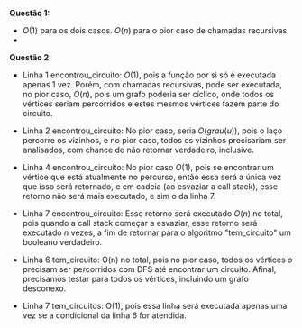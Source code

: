 **Questão 1:**
- $O(1)$ para os dois casos. $O(n)$ para o pior caso de chamadas recursivas.
- 

**Questão 2:**
- Linha 1 encontrou_circuito: $O(1)$, pois a função por si só é executada apenas 1 vez. Porém, com chamadas recursivas, pode ser executada, no pior caso, $O(n)$, pois um grafo poderia ser cíclico, onde todos os vértices seriam percorridos e estes mesmos vértices fazem parte do circuito.

- Linha 2 encontrou_circuito: No pior caso, seria $O(grau(u))$, pois o laço percorre os vizinhos, e no pior caso, todos os vizinhos precisariam ser analisados, com chance de não retornar verdadeiro, inclusive.

- Linha 4 encontrou_circuito: No pior caso $O(1)$, pois se encontrar um vértice que está atualmente no percurso, então essa será a única vez que isso será retornado, e em cadeia (ao esvaziar a call stack), esse retorno não será mais executado, e sim o da linha 7.

- Linha 7 encontrou_circuito: Esse retorno será executado $O(n)$ no total, pois quando a call stack começar a esvaziar, esse retorno será executado $n$ vezes, a fim de retornar para o algoritmo "tem_circuito" um booleano verdadeiro.

- Linha 6 tem_circuito: O(n) no total, pois no pior caso, todos os vértices $o$ precisam ser percorridos com DFS até encontrar um circuito. Afinal, precisamos testar para todos os vértices, incluindo um grafo desconexo.

- Linha 7 tem_circuitos: O(1), pois essa linha será executada apenas uma vez se a condicional da linha 6 for atendida.